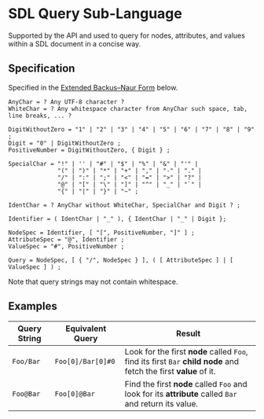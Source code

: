 # SDL Query Sub-Language

Supported by the API and used to query for nodes, attributes, and values within a SDL document in a concise way.

## Specification

Specified in the [Extended Backus–Naur Form](https://en.wikipedia.org/wiki/Extended_Backus%E2%80%93Naur_Form) below.

```
AnyChar = ? Any UTF-8 character ?
WhiteChar = ? Any whitespace character from AnyChar such space, tab, line breaks, ... ?

DigitWithoutZero = "1" | "2" | "3" | "4" | "5" | "6" | "7" | "8" | "9" ;
Digit = "0" | DigitWithoutZero ;
PositiveNumber = DigitWithoutZero, { Digit } ;

SpecialChar = "!" | '' | "#" | "$" | "%" | "&" | "'" |
              "(" | ")" | "*" | "+" | "," | "-" | "." |
              "/" | ":" | ";" | "<" | "=" | ">" | "?" |
              "@" | "[" | "\" | "]" | "^" | "_" | "`" |
              "{" | "|" | "}" | "~" ;

IdentChar = ? AnyChar without WhiteChar, SpecialChar and Digit ? ;

Identifier = ( IdentChar | "_" ), { IdentChar | "_" | Digit };

NodeSpec = Identifier, [ "[", PositiveNumber, "]" ] ;
AttributeSpec = "@", Identifier ;
ValueSpec = "#", PositiveNumber ;

Query = NodeSpec, [ { "/", NodeSpec } ], ( [ AttributeSpec ] | [ ValueSpec ] ) ;
```

Note that query strings may not contain whitespace.

## Examples

| Query String | Equivalent Query | Result |
| ------------ | ---------------- | ------ |
| `Foo/Bar` | `Foo[0]/Bar[0]#0` | Look for the first **node** called `Foo`, find its first `Bar` **child node** and fetch the first **value** of it. |
| `Foo@Bar` | `Foo[0]@Bar` | Find the first **node** called `Foo` and look for its **attribute** called `Bar` and return its value. |
